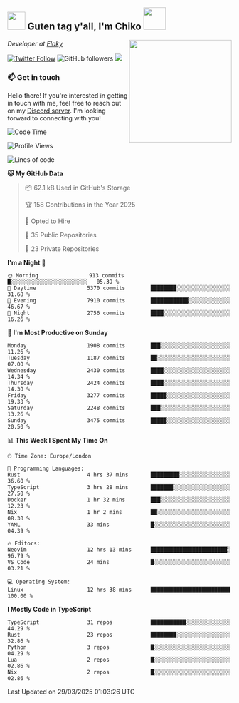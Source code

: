 <h2><img src="https://cdn.discordapp.com/emojis/1100181376730402906.gif?quality=lossless" width="40"> Guten tag y'all, I'm Chiko <img src="https://a.ppy.sh/15907233" width="50"></h2>
<a href="https://cataas.com"><img align='right' src="https://cataas.com/cat" width="230"></a>
<p><em>Developer at <a href="https://github.com/FlakySL">Flaky</a></em></p>

[![Twitter Follow](https://img.shields.io/twitter/follow/chikoxq?label=Follow)](https://twitter.com/intent/follow?screen_name=chikoxq)
![GitHub followers](https://img.shields.io/github/followers/chikof?label=Follow&style=social)
![](https://komarev.com/ghpvc/?username=chikof&color=blue)

### 📫 Get in touch
Hello there! If you're interested in getting in touch with me, feel free to reach out on my [Discord server](https://discord.gg/sejc7TnX6N). I'm looking forward to connecting with you!

<!--START_SECTION:waka-->
![Code Time](http://img.shields.io/badge/Code%20Time-2%2C183%20hrs%2013%20mins-blue)

![Profile Views](http://img.shields.io/badge/Profile%20Views-0-blue)

![Lines of code](https://img.shields.io/badge/From%20Hello%20World%20I%27ve%20Written-9.2%20million%20lines%20of%20code-blue)

**🐱 My GitHub Data** 

> 📦 62.1 kB Used in GitHub's Storage 
 > 
> 🏆 158 Contributions in the Year 2025
 > 
> 💼 Opted to Hire
 > 
> 📜 35 Public Repositories 
 > 
> 🔑 23 Private Repositories 
 > 
**I'm a Night 🦉** 

```text
🌞 Morning                913 commits         █░░░░░░░░░░░░░░░░░░░░░░░░   05.39 % 
🌆 Daytime                5370 commits        ████████░░░░░░░░░░░░░░░░░   31.68 % 
🌃 Evening                7910 commits        ████████████░░░░░░░░░░░░░   46.67 % 
🌙 Night                  2756 commits        ████░░░░░░░░░░░░░░░░░░░░░   16.26 % 
```
📅 **I'm Most Productive on Sunday** 

```text
Monday                   1908 commits        ███░░░░░░░░░░░░░░░░░░░░░░   11.26 % 
Tuesday                  1187 commits        ██░░░░░░░░░░░░░░░░░░░░░░░   07.00 % 
Wednesday                2430 commits        ████░░░░░░░░░░░░░░░░░░░░░   14.34 % 
Thursday                 2424 commits        ████░░░░░░░░░░░░░░░░░░░░░   14.30 % 
Friday                   3277 commits        █████░░░░░░░░░░░░░░░░░░░░   19.33 % 
Saturday                 2248 commits        ███░░░░░░░░░░░░░░░░░░░░░░   13.26 % 
Sunday                   3475 commits        █████░░░░░░░░░░░░░░░░░░░░   20.50 % 
```


📊 **This Week I Spent My Time On** 

```text
🕑︎ Time Zone: Europe/London

💬 Programming Languages: 
Rust                     4 hrs 37 mins       █████████░░░░░░░░░░░░░░░░   36.60 % 
TypeScript               3 hrs 28 mins       ███████░░░░░░░░░░░░░░░░░░   27.50 % 
Docker                   1 hr 32 mins        ███░░░░░░░░░░░░░░░░░░░░░░   12.23 % 
Nix                      1 hr 2 mins         ██░░░░░░░░░░░░░░░░░░░░░░░   08.30 % 
YAML                     33 mins             █░░░░░░░░░░░░░░░░░░░░░░░░   04.39 % 

🔥 Editors: 
Neovim                   12 hrs 13 mins      ████████████████████████░   96.79 % 
VS Code                  24 mins             █░░░░░░░░░░░░░░░░░░░░░░░░   03.21 % 

💻 Operating System: 
Linux                    12 hrs 38 mins      █████████████████████████   100.00 % 
```

**I Mostly Code in TypeScript** 

```text
TypeScript               31 repos            ███████████░░░░░░░░░░░░░░   44.29 % 
Rust                     23 repos            ████████░░░░░░░░░░░░░░░░░   32.86 % 
Python                   3 repos             █░░░░░░░░░░░░░░░░░░░░░░░░   04.29 % 
Lua                      2 repos             █░░░░░░░░░░░░░░░░░░░░░░░░   02.86 % 
Nix                      2 repos             █░░░░░░░░░░░░░░░░░░░░░░░░   02.86 % 
```




 Last Updated on 29/03/2025 01:03:26 UTC
<!--END_SECTION:waka-->


<!--
<p align="center">
     <a href="https://discord.gg/HhybNhchcC"><img src="https://invidget.switchblade.xyz/sejc7TnX6N" align="center" ><a>
</p> 
-->
